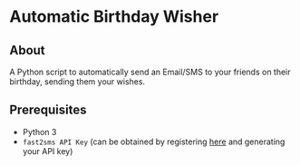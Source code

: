 # Automatic Birthday Wisher

## About

A Python script to automatically send an Email/SMS to your friends on their birthday, sending them your wishes.

## Prerequisites

- Python 3
- `fast2sms API Key` (can be obtained by registering [here](https://www.fast2sms.com) and generating your API key)
